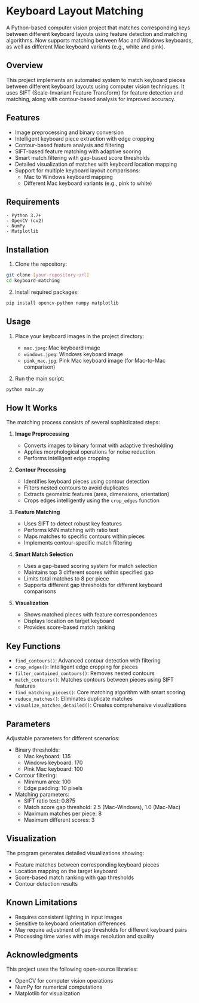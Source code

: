 # Keyboard Layout Matching

A Python-based computer vision project that matches corresponding keys between different keyboard layouts using feature detection and matching algorithms. Now supports matching between Mac and Windows keyboards, as well as different Mac keyboard variants (e.g., white and pink).

## Overview

This project implements an automated system to match keyboard pieces between different keyboard layouts using computer vision techniques. It uses SIFT (Scale-Invariant Feature Transform) for feature detection and matching, along with contour-based analysis for improved accuracy.

## Features

- Image preprocessing and binary conversion
- Intelligent keyboard piece extraction with edge cropping
- Contour-based feature analysis and filtering
- SIFT-based feature matching with adaptive scoring
- Smart match filtering with gap-based score thresholds
- Detailed visualization of matches with keyboard location mapping
- Support for multiple keyboard layout comparisons:
  - Mac to Windows keyboard mapping
  - Different Mac keyboard variants (e.g., pink to white)

## Requirements

```
- Python 3.7+
- OpenCV (cv2)
- NumPy
- Matplotlib
```

## Installation

1. Clone the repository:
```bash
git clone [your-repository-url]
cd keyboard-matching
```

2. Install required packages:
```bash
pip install opencv-python numpy matplotlib
```

## Usage

1. Place your keyboard images in the project directory:
   - `mac.jpeg`: Mac keyboard image
   - `windows.jpeg`: Windows keyboard image
   - `pink_mac.jpg`: Pink Mac keyboard image (for Mac-to-Mac comparison)

2. Run the main script:
```bash
python main.py
```

## How It Works

The matching process consists of several sophisticated steps:

1. **Image Preprocessing**
   - Converts images to binary format with adaptive thresholding
   - Applies morphological operations for noise reduction
   - Performs intelligent edge cropping

2. **Contour Processing**
   - Identifies keyboard pieces using contour detection
   - Filters nested contours to avoid duplicates
   - Extracts geometric features (area, dimensions, orientation)
   - Crops edges intelligently using the `crop_edges` function

3. **Feature Matching**
   - Uses SIFT to detect robust key features
   - Performs kNN matching with ratio test
   - Maps matches to specific contours within pieces
   - Implements contour-specific match filtering

4. **Smart Match Selection**
   - Uses a gap-based scoring system for match selection
   - Maintains top 3 different scores within specified gap
   - Limits total matches to 8 per piece
   - Supports different gap thresholds for different keyboard comparisons

5. **Visualization**
   - Shows matched pieces with feature correspondences
   - Displays location on target keyboard
   - Provides score-based match ranking

## Key Functions

- `find_contours()`: Advanced contour detection with filtering
- `crop_edges()`: Intelligent edge cropping for pieces
- `filter_contained_contours()`: Removes nested contours
- `match_contours()`: Matches contours between pieces using SIFT features
- `find_matching_pieces()`: Core matching algorithm with smart scoring
- `reduce_matches()`: Eliminates duplicate matches
- `visualize_matches_detailed()`: Creates comprehensive visualizations

## Parameters

Adjustable parameters for different scenarios:

- Binary thresholds:
  - Mac keyboard: 135
  - Windows keyboard: 170
  - Pink Mac keyboard: 100
- Contour filtering:
  - Minimum area: 100
  - Edge padding: 10 pixels
- Matching parameters:
  - SIFT ratio test: 0.875
  - Match score gap threshold: 2.5 (Mac-Windows), 1.0 (Mac-Mac)
  - Maximum matches per piece: 8
  - Maximum different scores: 3

## Visualization

The program generates detailed visualizations showing:
- Feature matches between corresponding keyboard pieces
- Location mapping on the target keyboard
- Score-based match ranking with gap thresholds
- Contour detection results

## Known Limitations

- Requires consistent lighting in input images
- Sensitive to keyboard orientation differences
- May require adjustment of gap thresholds for different keyboard pairs
- Processing time varies with image resolution and quality

## Acknowledgments

This project uses the following open-source libraries:
- OpenCV for computer vision operations
- NumPy for numerical computations
- Matplotlib for visualization